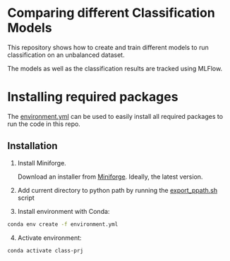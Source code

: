 # Comparing different Classification Models
This repository shows how to create and train different models to run classification on an unbalanced dataset.

The models as well as the classification results are tracked using MLFlow.

# Installing required packages

The [environment.yml](environment.yml) can be used to easily install all required packages to run the code in this repo.

## Installation

1. Install Miniforge.

   Download an installer from
   [Miniforge](https://github.com/conda-forge/miniforge). Ideally, the latest
   version.

2. Add current directory to python path by running the [export_ppath.sh](export_ppath.sh) script


3. Install environment with Conda:

```bash
conda env create -f environment.yml
```

4. Activate environment:
```bash
conda activate class-prj
```

